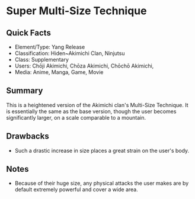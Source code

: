 # Super Multi-Size Technique

## Quick Facts
- Element/Type: Yang Release
- Classification: Hiden~Akimichi Clan, Ninjutsu
- Class: Supplementary
- Users: Chōji Akimichi, Chōza Akimichi, Chōchō Akimichi,
- Media: Anime, Manga, Game, Movie

## Summary
This is a heightened version of the Akimichi clan's Multi-Size Technique. It is essentially the same as the base version, though the user becomes significantly larger, on a scale comparable to a mountain.

## Drawbacks
- Such a drastic increase in size places a great strain on the user's body.

## Notes
- Because of their huge size, any physical attacks the user makes are by default extremely powerful and cover a wide area.
